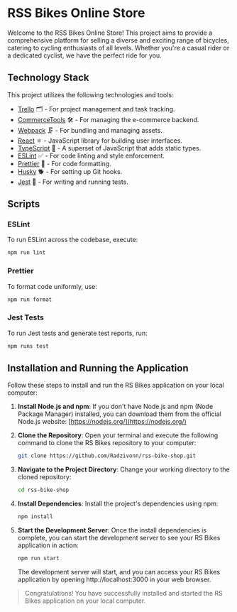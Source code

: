 # RSS Bikes Online Store

Welcome to the RSS Bikes Online Store! This project aims to provide a comprehensive platform for selling a diverse and exciting range of bicycles, catering to cycling enthusiasts of all levels. Whether you're a casual rider or a dedicated cyclist, we have the perfect ride for you.

## Technology Stack

This project utilizes the following technologies and tools:

- [Trello](https://trello.com) 🗂️ - For project management and task tracking.
- [CommerceTools](https://commercetools.com) 🛠️ - For managing the e-commerce backend.
- [Webpack](https://webpack.js.org) 🗜️ - For bundling and managing assets.
- [React](https://reactjs.org) ⚛️ - JavaScript library for building user interfaces.
- [TypeScript](https://www.typescriptlang.org) 📏 - A superset of JavaScript that adds static types.
- [ESLint](https://eslint.org) ✅ - For code linting and style enforcement.
- [Prettier](https://prettier.io) 🎨 - For code formatting.
- [Husky](https://typicode.github.io/husky) 🐕 - For setting up Git hooks.
- [Jest](https://jestjs.io) 🧪 - For writing and running tests.

## Scripts

### ESLint

To run ESLint across the codebase, execute:

```bash
npm run lint
```

### Prettier

To format code uniformly, use:

```bash
npm run format
```

### Jest Tests

To run Jest tests and generate test reports, run:

```bash
npm runs test
```

## Installation and Running the Application

Follow these steps to install and run the RS Bikes application on your local computer:

1. **Install Node.js and npm**: If you don't have Node.js and npm (Node Package Manager) installed, you can download them from the official Node.js website: [https://nodejs.org/](https://nodejs.org/)

2. **Clone the Repository**: Open your terminal and execute the following command to clone the RS Bikes repository to your computer:

   ```bash
   git clone https://github.com/Radzivonn/rss-bike-shop.git
   ```

3. **Navigate to the Project Directory**: Change your working directory to the cloned repository:

   ```bash
   cd rss-bike-shop
   ```

4. **Install Dependencies**: Install the project's dependencies using npm:

   ```bash
   npm install
   ```

5. **Start the Development Server**: Once the install dependencies is complete, you can start the development server to see your RS Bikes application in action:
   ```bash
   npm run start
   ```
   The development server will start, and you can access your RS Bikes application by opening http://localhost:3000 in your web browser.

> Congratulations! You have successfully installed and started the RS Bikes application on your local computer.
